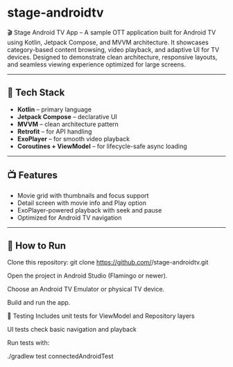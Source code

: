 # stage-androidtv
🎬 Stage Android TV App – A sample OTT application built for Android TV using Kotlin, Jetpack Compose, and MVVM architecture.
It showcases category-based content browsing, video playback, and adaptive UI for TV devices.
Designed to demonstrate clean architecture, responsive layouts, and seamless viewing experience optimized for large screens.

---

## 🔧 Tech Stack
- **Kotlin** – primary language
- **Jetpack Compose** – declarative UI
- **MVVM** – clean architecture pattern
- **Retrofit** – for API handling
- **ExoPlayer** – for smooth video playback
- **Coroutines + ViewModel** – for lifecycle-safe async loading

---

## 📺 Features
- Movie grid with thumbnails and focus support
- Detail screen with movie info and Play option
- ExoPlayer-powered playback with seek and pause
- Optimized for Android TV navigation

---

## 🚀 How to Run
Clone this repository:
   git clone https://github.com/<your-username>/stage-androidtv.git


Open the project in Android Studio (Flamingo or newer).

Choose an Android TV Emulator or physical TV device.

Build and run the app.

🧩 Testing
Includes unit tests for ViewModel and Repository layers

UI tests check basic navigation and playback

Run tests with:

./gradlew test connectedAndroidTest


